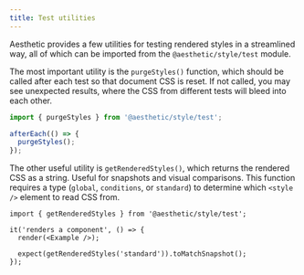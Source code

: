 ```yaml
---
title: Test utilities
---
```


Aesthetic provides a few utilities for testing rendered styles in a streamlined way, all of which
can be imported from the `@aesthetic/style/test` module.

The most important utility is the `purgeStyles()` function, which should be called after each test
so that document CSS is reset. If not called, you may see unexpected results, where the CSS from
different tests will bleed into each other.

```ts
import { purgeStyles } from '@aesthetic/style/test';

afterEach(() => {
  purgeStyles();
});
```

The other useful utility is `getRenderedStyles()`, which returns the rendered CSS as a string.
Useful for snapshots and visual comparisons. This function requires a type (`global`, `conditions`,
or `standard`) to determine which `<style />` element to read CSS from.

```tsx
import { getRenderedStyles } from '@aesthetic/style/test';

it('renders a component', () => {
  render(<Example />);

  expect(getRenderedStyles('standard')).toMatchSnapshot();
});
```
